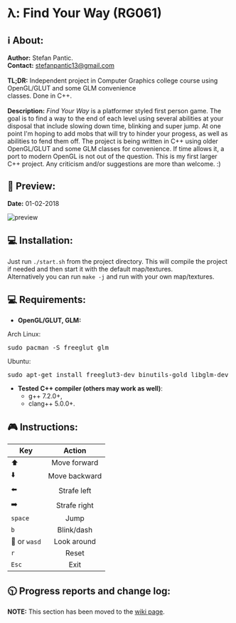 # &#955;: Find Your Way (RG061)

## :information_source: About:
**Author:** Stefan Pantic.  
**Contact:** stefanpantic13@gmail.com   
<br>
**TL;DR:** Independent project in Computer Graphics college course using OpenGL/GLUT and some GLM convenience   
classes. Done in C++.  
<br>
**Description:** *Find Your Way* is a platformer styled first person game. The goal is to find a way to the end of each level using several abilities at your disposal that include slowing down time, blinking and super jump. At one point I'm hoping to add mobs that will try to hinder your progess, as well as abilities to fend them off. The project is being written in C++ using older OpenGL/GLUT and some GLM classes for convenience. If time allows it, a port to modern OpenGL is not out of the question. This is my first larger C++ project. Any criticism and/or suggestions are more than welcome. :)  

## :movie_camera: Preview:
**Date:** 01-02-2018  

![preview](https://github.com/MATF-RG17/RG061-find-your-way/blob/master/sample/01-02-2018.gif) 

## :computer: Installation:
Just run <code>./start.sh</code> from the project directory. This will compile the project if needed and then start it with the default map/textures.   
Alternatively you can run <code>make -j</code> and run with your own map/textures.   
## :computer: Requirements:
 * **OpenGL/GLUT, GLM:**  

Arch Linux:
<pre>sudo pacman -S freeglut glm</pre>
Ubuntu:
<pre>sudo apt-get install freeglut3-dev binutils-gold libglm-dev</pre>

* **Tested C++ compiler (others may work as well)**:   
    * g++ 7.2.0+,
    * clang++ 5.0.0+.
 
 
## :video_game: Instructions:
| Key | Action |
|-----|:------:|
| :arrow_up: | Move forward |
| :arrow_down: | Move backward |
| :arrow_left: | Strafe left |
| :arrow_right: | Strafe right |
| `space` | Jump |
| `b` | Blink/dash |
| :mouse2: or `wasd` | Look around |
| `r` | Reset |
| `Esc` | Exit |


## :clock1030: Progress reports and change log:
**NOTE:** This section has been moved to the [wiki page](https://github.com/MATF-RG17/RG061-find-your-way/wiki/Progress-reports-and-change-log).



